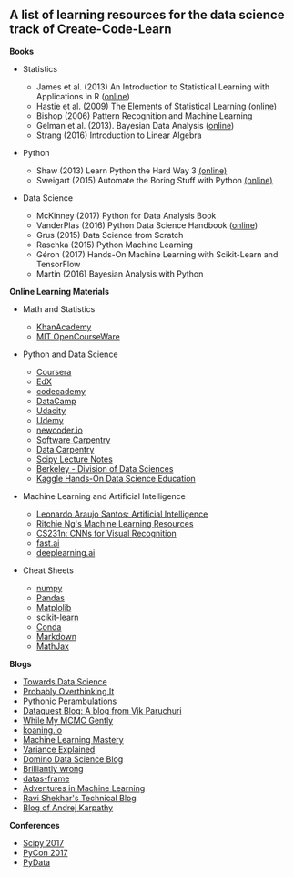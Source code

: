 
## A list of learning resources for the data science track of Create-Code-Learn

__Books__

* Statistics
    * James et al. (2013) An Introduction to Statistical Learning with Applications in R ([online](http://www-bcf.usc.edu/~gareth/ISL/))    
    * Hastie et al. (2009) The Elements of
Statistical Learning ([online](https://web.stanford.edu/~hastie/ElemStatLearn/))
    * Bishop (2006) Pattern Recognition and Machine Learning
    * Gelman et al. (2013). Bayesian Data Analysis ([online](http://www.stat.columbia.edu/~gelman/book/))
    * Strang (2016) Introduction to Linear Algebra

* Python    
    * Shaw (2013) Learn Python the Hard Way 3 [(online)](https://learnpythonthehardway.org/)
    * Sweigart (2015) Automate the Boring Stuff with Python [(online)](https://automatetheboringstuff.com/)
    
* Data Science
    * McKinney (2017) Python for Data Analysis Book
    * VanderPlas (2016) Python Data Science Handbook ([online](https://jakevdp.github.io/PythonDataScienceHandbook/))
    * Grus (2015) Data Science from Scratch
    * Raschka (2015) Python Machine Learning
    * Géron (2017) Hands-On Machine Learning with Scikit-Learn and TensorFlow
    * Martin (2016) Bayesian Analysis with Python

__Online Learning Materials__

* Math and Statistics
    * [KhanAcademy](https://www.khanacademy.org/)
    * [MIT OpenCourseWare](https://www.youtube.com/user/MIT)
    
* Python and Data Science
    * [Coursera](https://www.coursera.org/)
    * [EdX](https://www.edx.org/)
    * [codecademy](https://www.codecademy.com/tracks/python)
    * [DataCamp](https://www.datacamp.com/)
    * [Udacity](https://udacity.com)
    * [Udemy](https://www.udemy.com)
    * [newcoder.io](http://newcoder.io/tutorials/)
    * [Software Carpentry](https://software-carpentry.org/)
    * [Data Carpentry](http://www.datacarpentry.org/)
    * [Scipy Lecture Notes](http://www.scipy-lectures.org/)
    * [Berkeley - Division of Data Sciences](https://data.berkeley.edu/education/courses)
    * [Kaggle Hands-On Data Science Education](https://www.kaggle.com/learn/overview)
    
* Machine Learning and Artificial Intelligence    
    * [Leonardo Araujo Santos: Artificial Intelligence](https://leonardoaraujosantos.gitbooks.io/artificial-inteligence/content/)
    * [Ritchie Ng's Machine Learning Resources](http://www.ritchieng.com/machine-learning-resources/)
    * [CS231n: CNNs for Visual Recognition](http://cs231n.stanford.edu/)
    * [fast.ai](http://www.fast.ai/)
    * [deeplearning.ai](https://www.deeplearning.ai/)
    
* Cheat Sheets
    * [numpy](https://s3.amazonaws.com/assets.datacamp.com/blog_assets/Numpy_Python_Cheat_Sheet.pdf)
    * [Pandas](https://assets.datacamp.com/blog_assets/PandasPythonForDataScience.pdf)
    * [Matplolib](https://s3.amazonaws.com/assets.datacamp.com/blog_assets/Python_Matplotlib_Cheat_Sheet.pdf)
    * [scikit-learn](https://s3.amazonaws.com/assets.datacamp.com/blog_assets/Scikit_Learn_Cheat_Sheet_Python.pdf)
    * [Conda](https://conda.io/docs/_downloads/conda-cheatsheet.pdf)
    * [Markdown](https://github.com/adam-p/markdown-here/wiki/Markdown-Here-Cheatsheet)
    * [MathJax](https://math.meta.stackexchange.com/questions/5020/mathjax-basic-tutorial-and-quick-reference)
    
     
__Blogs__

* [Towards Data Science](https://towardsdatascience.com/)
* [Probably Overthinking It](http://allendowney.blogspot.de/)
* [Pythonic Perambulations](http://jakevdp.github.io/)
* [Dataquest Blog: A blog from Vik Paruchuri](https://www.dataquest.io/blog/author/vik/)
* [While My MCMC Gently](http://twiecki.github.io/)
* [koaning.io](http://koaning.io/)
* [Machine Learning Mastery](https://machinelearningmastery.com/blog/)
* [Variance Explained](http://varianceexplained.org/)
* [Domino Data Science Blog](https://blog.dominodatalab.com/)
* [Brilliantly wrong](http://arogozhnikov.github.io/)
* [datas-frame](https://tomaugspurger.github.io/)
* [Adventures in Machine Learning](http://adventuresinmachinelearning.com/)
* [Ravi Shekhar's Technical Blog](https://r-shekhar.github.io/)
* [Blog of Andrej Karpathy](http://karpathy.github.io/)


__Conferences__

* [Scipy 2017](https://www.youtube.com/playlist?list=PLYx7XA2nY5GfdAFycPLBdUDOUtdQIVoMf)
* [PyCon 2017](https://www.youtube.com/channel/UCrJhliKNQ8g0qoE_zvL8eVg)
* [PyData](https://www.youtube.com/user/PyDataTV/playlists)





